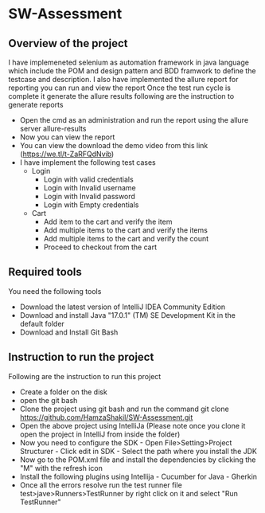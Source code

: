 # SW-Assessment
## Overview of the project
I have implemeneted selenium as automation framework in java language which include the POM and design pattern and BDD framwork to define the testcase and description. I also have implemented the allure report for reporting you can run and view the report Once the test run cycle is complete it generate the allure results following are the instruction to generate reports
  - Open the cmd as an administration and run the report using the allure server allure-results
  - Now you can view the report
  - You can view the download the demo video from this link (https://we.tl/t-ZaRFQdNvib)
- I have implement the following test cases
  - Login 
    - Login with valid credentials
    - Login with Invalid username
    - Login with Invalid password
    - Login with Empty credentials
  - Cart
    - Add item to the cart and verify the item
    - Add multiple items to the cart and verify the items
    - Add multiple items to the cart and verify the count
    - Proceed to checkout from the cart
## Required tools 
You need the following tools 
 - Download the latest version of IntelliJ IDEA Community Edition
 - Download and install Java "17.0.1" (TM) SE Development Kit in the default folder
 - Download and Install Git Bash
## Instruction to run the project
Following are the instruction to run this project
  - Create a folder on the disk
  - open the git bash
  - Clone the project using git bash and run the command git clone https://github.com/HamzaShakil/SW-Assessment.git
  - Open the above project using IntelliJa (Please note once you clone it open the project in IntelliJ from inside the folder)
  -  Now you need to configure the SDK
    - Open File>Setting>Project Structurer
    - Click edit in SDK
    - Select the path where you install the JDK
  - Now go to the POM.xml file and install the dependencies by clicking the "M" with the refresh icon
  -  Install the following plugins using Intellija
    - Cucumber for Java
    - Gherkin
 - Once all the errors resolve run the test runner file test>jave>Runners>TestRunner by right click on it and select "Run TestRunner"

      
      
    
